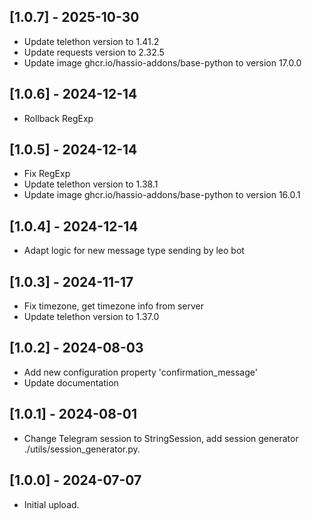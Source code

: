 ## [1.0.7] - 2025-10-30
- Update telethon version to 1.41.2
- Update requests version to 2.32.5
- Update image ghcr.io/hassio-addons/base-python to version 17.0.0

## [1.0.6] - 2024-12-14
- Rollback RegExp

## [1.0.5] - 2024-12-14
- Fix RegExp
- Update telethon version to 1.38.1
- Update image ghcr.io/hassio-addons/base-python to version 16.0.1 

## [1.0.4] - 2024-12-14
- Adapt logic for new message type sending by leo bot

## [1.0.3] - 2024-11-17
- Fix timezone, get timezone info from server
- Update telethon version to 1.37.0

## [1.0.2] - 2024-08-03
- Add new configuration property 'confirmation_message'
- Update documentation

## [1.0.1] - 2024-08-01

- Change Telegram session to StringSession, add session generator ./utils/session_generator.py.

## [1.0.0] - 2024-07-07

- Initial upload.